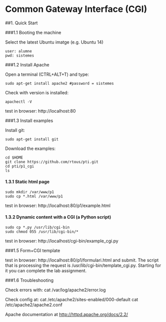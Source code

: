 # Common Gateway Interface (CGI)

##1. Quick Start

###1.1 Booting the machine

Select the latest Ubuntu imatge (e.g. Ubuntu 14)

    user: alumne
    pwd: sistemes


###1.2 Install Apache 

Open a terminal (CTRL+ALT+T) and type:

    sudo apt-get install apache2 #password = sistemes

Check with version is installed:

    apachectl -V

test in browser: http://localhost:80


###1.3 Install examples

Install git:

    sudo apt-get install git


Download the examples:

    cd $HOME       
    git clone https://github.com/rtous/pti.git
    cd pti/p1_cgi
    ls
  
#### 1.3.1 Static html page
    
    sudo mkdir /var/www/p1
    sudo cp *.html /var/www/p1
test in browser: http://localhost:80/p1/example.html

#### 1.3.2 Dynamic content with a CGI (a Python script)
    
    sudo cp *.py /usr/lib/cgi-bin
    sudo chmod 055 /usr/lib/cgi-bin/*

test in browser: http://localhost/cgi-bin/example_cgi.py

###1.5 Form+CGI template

test in browser: http://localhost:80/p1/formulari.html and submit. The script that is processing the request is /usr/lib/cgi-bin/template_cgi.py. 
Starting for it you can complete the lab assignment. 


###1.6 Troubleshooting

Check errors with:
    cat /var/log/apache2/error.log

Check config at:
    cat /etc/apache2/sites-enabled/000-default
    cat /etc/apache2/apache2.conf 

Apache documentation at http://httpd.apache.org/docs/2.2/

    


